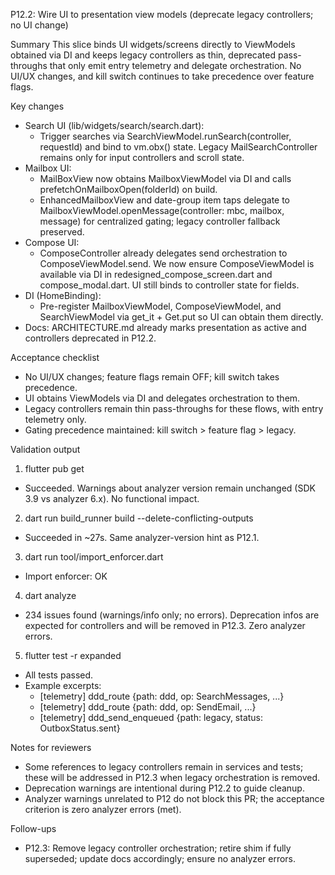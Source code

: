 P12.2: Wire UI to presentation view models (deprecate legacy controllers; no UI change)

Summary
This slice binds UI widgets/screens directly to ViewModels obtained via DI and keeps legacy controllers as thin, deprecated pass-throughs that only emit entry telemetry and delegate orchestration. No UI/UX changes, and kill switch continues to take precedence over feature flags.

Key changes
- Search UI (lib/widgets/search/search.dart):
  - Trigger searches via SearchViewModel.runSearch(controller, requestId) and bind to vm.obx() state. Legacy MailSearchController remains only for input controllers and scroll state.
- Mailbox UI:
  - MailBoxView now obtains MailboxViewModel via DI and calls prefetchOnMailboxOpen(folderId) on build.
  - EnhancedMailboxView and date-group item taps delegate to MailboxViewModel.openMessage(controller: mbc, mailbox, message) for centralized gating; legacy controller fallback preserved.
- Compose UI:
  - ComposeController already delegates send orchestration to ComposeViewModel.send. We now ensure ComposeViewModel is available via DI in redesigned_compose_screen.dart and compose_modal.dart. UI still binds to controller state for fields.
- DI (HomeBinding):
  - Pre-register MailboxViewModel, ComposeViewModel, and SearchViewModel via get_it + Get.put so UI can obtain them directly.
- Docs: ARCHITECTURE.md already marks presentation as active and controllers deprecated in P12.2.

Acceptance checklist
- No UI/UX changes; feature flags remain OFF; kill switch takes precedence.
- UI obtains ViewModels via DI and delegates orchestration to them.
- Legacy controllers remain thin pass-throughs for these flows, with entry telemetry only.
- Gating precedence maintained: kill switch > feature flag > legacy.

Validation output
1) flutter pub get
- Succeeded. Warnings about analyzer version remain unchanged (SDK 3.9 vs analyzer 6.x). No functional impact.

2) dart run build_runner build --delete-conflicting-outputs
- Succeeded in ~27s. Same analyzer-version hint as P12.1.

3) dart run tool/import_enforcer.dart
- Import enforcer: OK

4) dart analyze
- 234 issues found (warnings/info only; no errors). Deprecation infos are expected for controllers and will be removed in P12.3. Zero analyzer errors.

5) flutter test -r expanded
- All tests passed.
- Example excerpts:
  - [telemetry] ddd_route {path: ddd, op: SearchMessages, ...}
  - [telemetry] ddd_route {path: ddd, op: SendEmail, ...}
  - [telemetry] ddd_send_enqueued {path: legacy, status: OutboxStatus.sent}

Notes for reviewers
- Some references to legacy controllers remain in services and tests; these will be addressed in P12.3 when legacy orchestration is removed.
- Deprecation warnings are intentional during P12.2 to guide cleanup.
- Analyzer warnings unrelated to P12 do not block this PR; the acceptance criterion is zero analyzer errors (met).

Follow-ups
- P12.3: Remove legacy controller orchestration; retire shim if fully superseded; update docs accordingly; ensure no analyzer errors.

